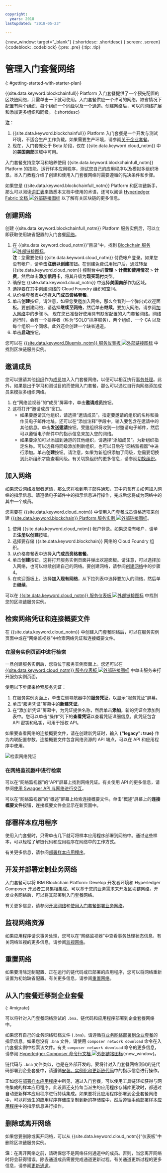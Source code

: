 ```yaml
---

copyright:
  years: 2018
lastupdated: "2018-05-23"

---
```


{:new_window: target="_blank"}
{:shortdesc: .shortdesc}
{:screen: .screen}
{:codeblock: .codeblock}
{:pre: .pre}
{:tip: .tip}

# 管理入门套餐网络
{: #getting-started-with-starter-plan}

{{site.data.keyword.blockchainfull}} Platform 入门套餐提供了一个预先配置的区块链网络，只需单击一下就可使用。入门套餐<!--offers you a free trial of 30 days and -->供应一个许可的网络，缺省情况下配置有两个[组织](glossary.html#organization)、每个组织一个[同级](glossary.html#peer)以及一个[通道](glossary.html#channel)。创建网络后，可以向网络扩展和添加更多组织和同级。<!--Note that it might cause extra cost if you exceed the default resource limits of two organizations and two peers.-->
{:shortdesc}

**注**：
1. {{site.data.keyword.blockchainfull}} Platform 入门套餐是一个开发与测试环境，不适合生产工作负载。如果需要生产环境，请参阅[关于企业套餐](enterprise_plan.html)。
2. 现在，入门套餐处于 Beta 阶段，仅在 {{site.data.keyword.cloud_notm}} 中的**美国南部**区域中可用。

入门套餐支持您学习和培养使用 {{site.data.keyword.blockchainfull_notm}} Platform 的技能，运行样本应用程序，测试您自己的应用程序以及模拟多组织场景。本入门教程介绍了创建和使用入门套餐网络时需要遵循的先决条件和步骤。

如果您是 {{site.data.keyword.blockchainfull_notm}} Platform 和区块链新手，那么可以阅读[词汇表](glossary.html)来熟悉本文档中使用的术语，还可以阅读 [Hyperledger Fabric 文档 ![外部链接图标](images/external_link.svg "外部链接图标")](http://hyperledger-fabric.readthedocs.io/en/latest/blockchain.html) 以了解有关区块链的更多信息。


## 创建网络
创建 {{site.data.keyword.blockchainfull_notm}} Platform 服务实例后，可以立即获取使用缺省配置的入门套餐[网络](glossary.html#network)。

1. 在 {{site.data.keyword.cloud_notm}}“目录”中，找到 [Blockchain 服务 ![外部链接图标](images/external_link.svg "外部链接图标")](https://console.bluemix.net/catalog/services/blockchain)。   
    **注**：您需要使用 {{site.data.keyword.cloud_notm}} 付费帐户登录。如果您没有帐户，请单击**注册以创建**按钮。在创建免费试用帐户后，通过转至 {{site.data.keyword.cloud_notm}} 控制台中的**管理** > **计费和使用情况** > **计费**，然后单击**添加信用卡**，将其升级为**现买现付**类型。
2. 确保在 {{site.data.keyword.cloud_notm}} 中选择**美国南部**作为区域。
3. 选择要在其中创建网络的 Cloud Foundry 组织和空间。
4. 从价格套餐表中选择**入门成员资格套餐**。
5. 单击**创建**按钮。请注意，如果您受邀加入网络，那么会看到一个弹出式欢迎面板。要创建网络，请选择**继续至网络**，然后单击**继续**。要加入网络，请参阅[加入网络](#joining-a-network)中的步骤 5。
  现在您已准备好使用具有缺省配置的入门套餐网络。网络运行时，会有一个排序者（称为“SOLO”排序服务）、两个组织、一个 CA 以及每个组织一个同级。此外还会创建一个缺省通道。
6. 单击**启动**按钮。

您可以在 [{{site.data.keyword.Bluemix_notm}} 服务仪表板 ![外部链接图标](images/external_link.svg "外部链接图标")](https://console.bluemix.net/dashboard/services "{{site.data.keyword.Bluemix_notm}} 服务仪表板") 中找到区块链服务实例。


## 邀请成员
您可以邀请其他[组织](glossary.html#organization)作为[成员](glossary.html#member)加入入门套餐网络，以便可以相互执行[事务处理](glossary.html#transaction)。此外，如果是出于学习和测试目的而使用入门套餐，那么可以通过自行向网络添加成员来模拟多组织网络。

1. 在“网络监视器”的“成员”屏幕中，单击**邀请成员**按钮。
2. 这将打开“邀请成员”窗口。
    - 如果要邀请其他组织，请选择“邀请成员”。指定要邀请的组织的名称和操作员电子邮件地址。还可以在“添加注释”字段中，输入要包含在邀请中的其他信息。单击**发送邀请**按钮。受邀组织将收到一封邀请电子邮件，然后可以遵循电子邮件中的指示信息来加入您的网络。
    - 如果要添加可以添加到通道的其他组织，请选择“添加成员”。为新组织指定名称。可以选择将同级添加到新组织，也可以日后在“网络监视器”中进行添加。单击**创建**按钮。请注意，如果为新组织添加了同级，您需要切换到此新组织才能查看同级。有关切换组织的更多信息，请参阅[切换组织](dashboard.html#switch-organizations)。


## 加入网络
如果您受网络发起者邀请，那么您将收到电子邮件通知，其中包含有关如何加入网络的指示信息。请遵循电子邮件中的指示信息进行操作，完成后您将成为网络中的其中一个成员。

您需要在 {{site.data.keyword.cloud_notm}} 中使用入门套餐成员资格选项来创建 [{{site.data.keyword.blockchain}} Platform 服务实例 ![外部链接图标](images/external_link.svg "外部链接图标")](https://console.bluemix.net/catalog/services/blockchain)。

1. 使用 {{site.data.keyword.cloud_notm}} 帐户登录。如果您没有帐户，请单击**注册以创建**按钮。
2. 选择要存储 {{site.data.keyword.blockchain}} 网络的 Cloud Foundry 组织。
3. 从价格套餐表中选择**入门成员资格套餐**。
4. 单击**创建**按钮。这将打开服务实例页面并弹出欢迎面板。请注意，可以选择加入网络，也可以继续创建自己的网络。要创建网络，请参阅[创建网络](#creating-a-network)中的步骤 4。
5. 在欢迎面板上，选择**加入现有网络**，从下拉列表中选择要加入的网络，然后单击**继续**。

可以在 [{{site.data.keyword.cloud_notm}} 服务仪表板 ![外部链接图标](images/external_link.svg "外部链接图标")](https://console.bluemix.net/dashboard/services "{{site.data.keyword.cloud_notm}} 服务仪表板") 中找到您的区块链服务实例。

<!--
## Creating channels
You can create a [channel](glossary.html#channel) in your network and invite other organizations to your channel.  For more information on creating channels, see [Creating a channel](howto/create_channel.html#creating-a-channel).
-->
<!--
## Installing and instantiating your chaincode
You can run [chaincode](glossary.html#chaincode) on your peers in the network.  For more information about deploying pre-built samples, see [Installing, instantiating, and updating a chaincode](howto/install_instantiate_chaincode.html).
-->


## 检索网络凭证和连接概要文件
在 {{site.data.keyword.cloud_notm}} 中创建入门套餐网络后，可以在服务实例页面中或在“网络监视器”中检索网络凭证和连接概要文件。

### 在服务实例页面中进行检索
一旦创建服务实例后，您将位于服务实例页面上。您还可以在 [{{site.data.keyword.cloud_notm}} 服务仪表板 ![外部链接图标](images/external_link.svg "外部链接图标")](https://console.bluemix.net/dashboard/services "{{site.data.keyword.cloud_notm}} 服务仪表板") 中单击服务来打开服务实例页面。

使用以下步骤来检索服务凭证：
1. 在服务实例页面上，单击左侧导航器中的**服务凭证**，以显示“服务凭证”屏幕。
2. 单击“服务凭证”屏幕中的**新建凭证**。
3. 在“添加新凭证”屏幕中，为凭证提供名称，然后单击**添加**。新的凭证会添加到表中。您可以单击“操作”列下的**查看凭证**以查看凭证详细信息。此凭证包含 API 密钥和私钥，可用于授权 API。
      
如果要查看网络的连接概要文件，请在创建新凭证时，输入 **{"legacy": true}** 作为内联配置参数。连接概要文件包含网络资源的 API 端点，可以在 API 和应用程序中使用。

![检索网络凭证](images/service_credentials.gif "检索网络凭证")

### 在网络监视器中进行检索
可以在“网络监视器”的“API”屏幕上找到网络凭证。有关使用 API 的更多信息，请参阅[使用 Swagger API 与网络进行交互](howto/swagger_apis.html)。

可以在“网络监视器”的“概述”屏幕上检索连接概要文件。单击“概述”屏幕上的**连接概要文件**按钮，连接概要文件会显示在新页面中。


## 部署样本应用程序
使用入门套餐时，只需单击几下就可将样本应用程序部署到网络中。通过这些样本，可以轻松了解链代码和应用程序在网络中的工作方式。

有关更多信息，请参阅[部署样本应用程序](howto/prebuilt_samples.html)。


## 开发并部署定制业务网络
入门套餐可以将 IBM Blockchain Platform: Develop 开发者环境和 Hyperledger Composer 开发者工具集相集成。可以基于您的业务需求来开发区块链网络。开发业务网络后，可以将其部署到入门套餐网络。

有关更多信息，请参阅[开发网络](develop.html)和[使用入门套餐部署业务网络](develop_starter.html)。


## 监视网络资源
如果应用程序请求事务处理，您可以在“网络监视器”中查看事务处理状态信息。有关网络监视的更多信息，请参阅[监视网络](howto/monitor_network.html)。


## 重置网络
如果要清除定制配置、正在运行的链代码或已部署的应用程序，您可以将网络重新设置为初始缺省配置。有关更多信息，请参阅[重置网络](dashboard.html#reset-network)。


## 从入门套餐迁移到企业套餐
{: #migrate}

可以将针对入门套餐网络测试的 `.bna`、链代码和应用程序部署到企业套餐网络中。

如果您有自己的业务网络归档文件 (`.bna`)，请遵循[将业务网络部署到企业套餐](./develop_enterprise.html)的指示信息。如果您没有 `.bna` 文件，请使用 `composer network download` 命令在入门套餐实例中检索该文件。有关 `composer network download` 命令的更多信息，请参阅 [Hyperledger Composer 命令行文档 ![外部链接图标](images/external_link.svg "外部链接图标")](https://hyperledger.github.io/composer/reference/commands){:new_window}。

链代码与 `.bna` 文件类似，也是在外部开发的。要将针对入门套餐网络测试的链代码部署到企业套餐中，请遵循[安装、实例化和更新链代码](howto/install_instantiate_chaincode.html#installchaincode)中的指示信息进行操作。

正如您在[部署样本应用程序](howto/prebuilt_samples.html)中所见，通过入门套餐，可以使用工具链轻松获得与网络集成的样本应用程序。此设置还支持每当派生的应用程序存储库更改时，都通过自动更新样本应用程序进行持续集成。如果要将此应用程序部署到企业套餐网络中，可以将派生的应用程序存储库复制到新的存储库中，然后遵循[手动部署样本应用程序](howto/prebuilt_samples.html#deploy_sample_applications_manually)中的指示信息进行操作。


## 删除或离开网络
如果您要删除或离开网络，可以从 {{site.data.keyword.cloud_notm}}“仪表板”中删除区块链服务实例。

**注**：在离开网络之前，请确保您不是网络任何通道中的成员。否则，当您离开网络时将会获得错误。除去通道成员需要完成通道更新过程。有关通道更新过程的更多信息，请参阅[更新通道](howto/create_channel.html#updating-a-channel)。


<!--
## References
* For more information about {{site.data.keyword.blockchainfull_notm}} offerings, see [Blockchain offerings](index.html).
* For more information about Hyperledger Fabric V1.1, see [Hyperledger Fabric documentation ![External link icon](images/external_link.svg "External link icon")](http://hyperledger-fabric.readthedocs.io/en/latest/){:new_window}.
-->
